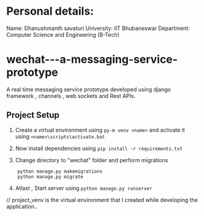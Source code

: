 # Personal details:
 Name: Dhanushmanth savaturi
 University: IIT Bhubaneswar
 Department: Computer Science and Engineering (B-Tech)


# wechat---a-messaging-service-prototype
A real time messaging service prototype developed using django framework , channels , web sockets and Rest APIs.

## Project Setup

1. Create a virtual environment  using `py-m venv <name>`
and activate it using `<name>\scripts\activate.bat`

2. Now install dependencies using `pip install -r requirements.txt`

3. Change directory to "wechat" folder and perform migrations
```
    python manage.py makemigrations
    python manage.py migrate
```
4. Atlast , Start server using `python manage.py runserver`

// project_venv is the virtual environment that I created while developing the application..